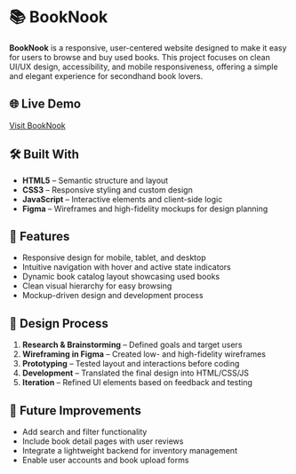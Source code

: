 # 📚 BookNook

**BookNook** is a responsive, user-centered website designed to make it easy for users to browse and buy used books. This project focuses on clean UI/UX design,
accessibility, and mobile responsiveness, offering a simple and elegant experience for secondhand book lovers.

## 🌐 Live Demo
[Visit BookNook](https://marx0109.github.io/GDES2342_Project01/index.html)

## 🛠️ Built With
- **HTML5** – Semantic structure and layout
- **CSS3** – Responsive styling and custom design
- **JavaScript** – Interactive elements and client-side logic
- **Figma** – Wireframes and high-fidelity mockups for design planning

## 📱 Features
- Responsive design for mobile, tablet, and desktop
- Intuitive navigation with hover and active state indicators
- Dynamic book catalog layout showcasing used books
- Clean visual hierarchy for easy browsing
- Mockup-driven design and development process

## 🎨 Design Process
1. **Research & Brainstorming** – Defined goals and target users
2. **Wireframing in Figma** – Created low- and high-fidelity wireframes
3. **Prototyping** – Tested layout and interactions before coding
4. **Development** – Translated the final design into HTML/CSS/JS
5. **Iteration** – Refined UI elements based on feedback and testing

## 🚀 Future Improvements
- Add search and filter functionality
- Include book detail pages with user reviews
- Integrate a lightweight backend for inventory management
- Enable user accounts and book upload forms
